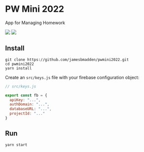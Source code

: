 # PW Mini 2022
App for Managing Homework 

[![](https://img.shields.io/github/languages/code-size/jamesbmadden/pwmini2022.svg?style=flat-square)](https://github.com/jamesbmadden/pwmini2022)
[![](https://img.shields.io/github/issues-raw/jamesbmadden/pwmini2022.svg?style=flat-square)](https://github.com/jamesbmadden/pwmini2022/issues)

## Install

```
git clone https://github.com/jamesbmadden/pwmini2022.git
cd pwmini2022
yarn install
```
Create an ```src/keys.js``` file with your firebase configuration object:
```javascript
// src/keys.js

export const fb = {
  apiKey: "...",
  authDomain: "...",
  databaseURL: "...",
  projectId: "..."
}
```

## Run
```
yarn start
```